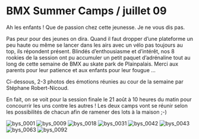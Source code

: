 # BMX Summer Camps / juillet 09

<!-- Stéphane Bachmann -->

Ah les enfants ! Que de passion chez cette jeunesse. Je ne vous dis pas.

Pas peur pour des jeunes on dira. Quand il faut dropper d’une plateforme un peu haute ou même se lancer dans les airs avec un vélo pas toujours au top, ils répondent présent. Blindés d’enthousiasme et d’intérêt, nos 8 rookies de la session ont pu accumuler un petit paquet d’adrénaline tout au long de cette semaine de BMX au skate park de Plainpalais. Merci aux parents pour leur patience et aux enfants pour leur fougue ...

Ci-dessous, 2-3 photos des émotions réunies au cour de la semaine par Stéphane Robert-Nicoud.

En fait, on se voit pour la session finale le 21 août à 10 heures du matin pour concourrir les uns contre les autres ! Les deux camps vont se réunir selon les possibilités de chacun afin de ramener des lots à la maison ;-)

![bys_0001](./media/bys_0001.jpg)
![bys_0009](./media/bys_0009.jpg)
![bys_0018](./media/bys_0018.jpg)
![bys_0031](./media/bys_0031.jpg)
![bys_0042](./media/bys_0042.jpg)
![bys_0043](./media/bys_0043.jpg)
![bys_0063](./media/bys_0063.jpg)
![bys_0092](./media/bys_0092.jpg)
